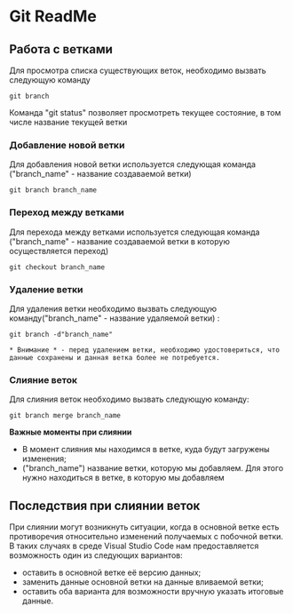 # Git ReadMe

## Работа с ветками

Для просмотра списка существующих веток, необходимо вызвать следующую команду

    git branch

Команда "git status" позволяет просмотреть текущее состояние, в том числе название текущей ветки

### Добавление новой ветки

Для добавления новой ветки используется следующая команда ("branch_name" - название создаваемой ветки)

    git branch branch_name

### Переход между ветками

Для перехода между ветками используется следующая команда ("branch_name" - название создаваемой ветки в которую осуществляется переход)

    git checkout branch_name

### Удаление ветки

Для удаления ветки необходимо вызвать следующую команду("branch_name" - название удаляемой ветки) :

    git branch -d"branch_name"

    * Внимание * - перед удалением ветки, необходимо удостовериться, что данные сохранены и данная ветка более не потребуется.

### Слияние веток

Для слияния веток необходимо вызвать следующую команду:

    git branch merge branch_name

**Важные моменты при слиянии**

- В момент слияния мы находимся в ветке, куда будут загружены изменения;
- ("branch_name") название ветки, которую мы добавляем. Для этого нужно находиться в ветке, в которую мы добавляем

## Последствия при слиянии веток

При слиянии могут возникнуть ситуации, когда в основной ветке есть противоречия относительно изменений получаемых с побочной ветки. В таких случаях в среде Visual Studio Code нам предоставляется возможность один из следующих вариантов:

- оставить в основной ветке её версию данных;
- заменить данные основной ветки на данные вливаемой ветки;
- оставить оба варианта для возможности вручную указать итоговые данные.
